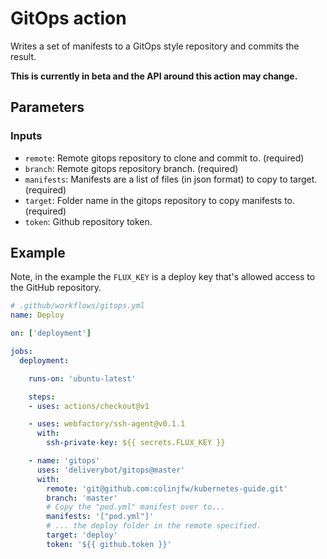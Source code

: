 # GitOps action

Writes a set of manifests to a GitOps style repository and commits the result.

**This is currently in beta and the API around this action may change.**

## Parameters

### Inputs

- `remote`: Remote gitops repository to clone and commit to. (required)
- `branch`: Remote gitops repository branch. (required)
- `manifests`: Manifests are a list of files (in json format) to copy to
  target. (required)
- `target`: Folder name in the gitops repository to copy manifests to.
  (required)
- `token`: Github repository token.

## Example

Note, in the example the `FLUX_KEY` is a deploy key that's allowed access to the
GitHub repository.

```yaml
# .github/workflows/gitops.yml
name: Deploy

on: ['deployment']

jobs:
  deployment:

    runs-on: 'ubuntu-latest'

    steps:
    - uses: actions/checkout@v1

    - uses: webfactory/ssh-agent@v0.1.1
      with:
        ssh-private-key: ${{ secrets.FLUX_KEY }}

    - name: 'gitops'
      uses: 'deliverybot/gitops@master'
      with:
        remote: 'git@github.com:colinjfw/kubernetes-guide.git'
        branch: 'master'
        # Copy the "pod.yml" manifest over to...
        manifests: '["pod.yml"]'
        # ... the deploy folder in the remote specified.
        target: 'deploy'
        token: '${{ github.token }}'
```
